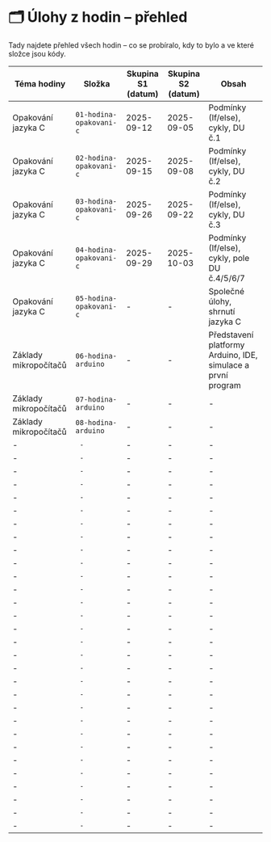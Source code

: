 # 🗂 Úlohy z hodin – přehled

Tady najdete přehled všech hodin – co se probíralo, kdy to bylo a ve které složce jsou kódy.

| Téma hodiny               | Složka                              | Skupina S1 (datum) | Skupina S2 (datum) | Obsah |
|----------------------------|--------------------------------------|-------------------|-------------------|-------|
| Opakování jazyka C  | `01-hodina-opakovani-c`          | 2025-09-12        | 2025-09-05        | Podmínky (If/else), cykly, DU č.1 |
| Opakování jazyka C     | `02-hodina-opakovani-c`  | 2025-09-15        | 2025-09-08       | Podmínky (If/else), cykly, DU č.2 |
| Opakování jazyka C      | `03-hodina-opakovani-c`                | 2025-09-26        | 2025-09-22      | Podmínky (If/else), cykly, DU č.3 |
| Opakování jazyka C      | `04-hodina-opakovani-c`                | 2025-09-29        | 2025-10-03      | Podmínky (If/else), cykly, pole DU č.4/5/6/7 | 
| Opakování jazyka C      | `05-hodina-opakovani-c`                | -        | -      | Společné úlohy, shrnutí jazyka C |
| Základy mikropočítačů      | `06-hodina-arduino`                | -        | -      | Představení platformy Arduino, IDE, simulace a první program |
| Základy mikropočítačů      | `07-hodina-arduino`                | -        | -      | - |  - |
| Základy mikropočítačů      | `08-hodina-arduino`                | -        | -      | - |  - |
| -      | ` -`                | -        | -      | - |  - |
| -      | ` -`                | -        | -      | - |  - |
| -      | ` -`                | -        | -      | - |  - |
| -      | ` -`                | -        | -      | - |  - |
| -      | ` -`                | -        | -      | - |  - |
| -      | ` -`                | -        | -      | - |  - |
| -      | ` -`                | -        | -      | - |  - |
| -      | ` -`                | -        | -      | - |  - |
| -      | ` -`                | -        | -      | - |  - |
| -      | ` -`                | -        | -      | - |  - |
| -      | ` -`                | -        | -      | - |  - |
| -      | ` -`                | -        | -      | - |  - |
| -      | ` -`                | -        | -      | - |  - |
| -      | ` -`                | -        | -      | - |  - |
| -      | ` -`                | -        | -      | - |  - |
| -      | ` -`                | -        | -      | - |  - |
| -      | ` -`                | -        | -      | - |  - |
| -      | ` -`                | -        | -      | - |  - |
| -      | ` -`                | -        | -      | - |  - |
| -      | ` -`                | -        | -      | - |  - |
| -      | ` -`                | -        | -      | - |  - |
| -      | ` -`                | -        | -      | - |  - |
| -      | ` -`                | -        | -      | - |  - |
| -      | ` -`                | -        | -      | - |  - |
| -      | ` -`                | -        | -      | - |  - |
| -      | ` -`                | -        | -      | - |  - |
| -      | ` -`                | -        | -      | - |  - |
| -      | ` -`                | -        | -      | - |  - |
| -      | ` -`                | -        | -      | - |  - |
| -      | ` -`                | -        | -      | - |  - |

